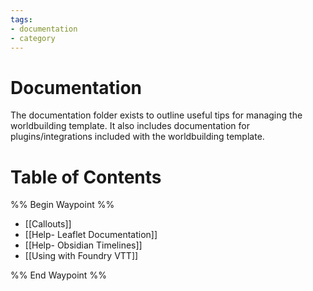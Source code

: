 ```yaml
---
tags:
- documentation
- category
---
```

# Documentation
The documentation folder exists to outline useful tips for managing the worldbuilding template. It also includes documentation for plugins/integrations included with the worldbuilding template.
# Table of Contents
%% Begin Waypoint %%
- [[Callouts]]
- [[Help- Leaflet Documentation]]
- [[Help- Obsidian Timelines]]
- [[Using with Foundry VTT]]

%% End Waypoint %%
